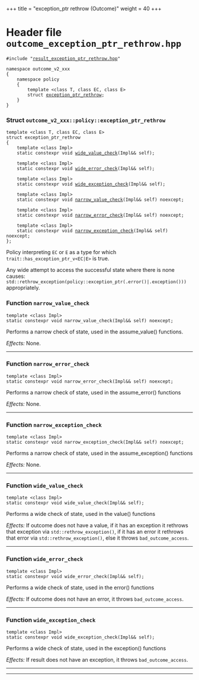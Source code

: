 +++
title = "exception_ptr rethrow (Outcome)"
weight = 40
+++
# Header file `outcome_exception_ptr_rethrow.hpp`

<a id="standardese-outcome_exception_ptr_rethrow.hpp" style="display: none"></a>

<pre><code class="standardese-language-cpp"><span class="pre">#include</span> <span class="pre">&quot;</span><a href="result_exception_ptr_rethrow#standardese-result_exception_ptr_rethrow.hpp"><span class="typ dec var fun">result_exception_ptr_rethrow.hpp</span></a><span class="pre">&quot;</span>

<span class="kwd">namespace</span> <span class="typ dec var fun">outcome_v2_xxx</span>
<span class="pun">{</span>
    <span class="kwd">namespace</span> <span class="typ dec var fun">policy</span>
    <span class="pun">{</span>
        <span class="kwd">template</span> <span class="pun">&lt;</span><span class="kwd">class</span> <span class="typ dec var fun">T</span><span class="pun">,</span> <span class="kwd">class</span> <span class="typ dec var fun">EC</span><span class="pun">,</span> <span class="kwd">class</span> <span class="typ dec var fun">E</span><span class="pun">&gt;</span>
        <span class="kwd">struct</span> <a href="#standardese-outcome_v2_xxx::policy::exception_ptr_rethrow%3CT,EC,E%3E"><span class="typ dec var fun">exception_ptr_rethrow</span></a><span class="pun">;</span>
    <span class="pun">}</span>
<span class="pun">}</span>
</code></pre>

<a id="standardese-outcome_v2_xxx" style="display: none"></a>

<a id="standardese-outcome_v2_xxx::policy" style="display: none"></a>

### Struct `outcome_v2_xxx::policy::exception_ptr_rethrow`

<a id="standardese-outcome_v2_xxx::policy::exception_ptr_rethrow&lt;T,EC,E&gt;" style="display: none"></a>

<pre><code class="standardese-language-cpp"><span class="kwd">template</span> <span class="pun">&lt;</span><span class="kwd">class</span> <span class="typ dec var fun">T</span><span class="pun">,</span> <span class="kwd">class</span> <span class="typ dec var fun">EC</span><span class="pun">,</span> <span class="kwd">class</span> <span class="typ dec var fun">E</span><span class="pun">&gt;</span>
<span class="kwd">struct</span> <span class="typ dec var fun">exception_ptr_rethrow</span>
<span class="pun">{</span>
    <span class="kwd">template</span> <span class="pun">&lt;</span><span class="kwd">class</span> <span class="typ dec var fun">Impl</span><span class="pun">&gt;</span>
    <span class="kwd">static</span> <span class="kwd">constexpr</span> <span class="kwd">void</span> <a href="#standardese-outcome_v2_xxx::policy::exception_ptr_rethrow%3CT,EC,E%3E::wide_value_check%3CImpl%3E(Impl&amp;&amp;)"><span class="typ dec var fun">wide_value_check</span></a><span class="pun">(</span><span class="typ dec var fun">Impl</span><span class="pun">&amp;&amp;</span> <span class="typ dec var fun">self</span><span class="pun">)</span><span class="pun">;</span>

    <span class="kwd">template</span> <span class="pun">&lt;</span><span class="kwd">class</span> <span class="typ dec var fun">Impl</span><span class="pun">&gt;</span>
    <span class="kwd">static</span> <span class="kwd">constexpr</span> <span class="kwd">void</span> <a href="#standardese-outcome_v2_xxx::policy::exception_ptr_rethrow%3CT,EC,E%3E::wide_error_check%3CImpl%3E(Impl&amp;&amp;)"><span class="typ dec var fun">wide_error_check</span></a><span class="pun">(</span><span class="typ dec var fun">Impl</span><span class="pun">&amp;&amp;</span> <span class="typ dec var fun">self</span><span class="pun">)</span><span class="pun">;</span>

    <span class="kwd">template</span> <span class="pun">&lt;</span><span class="kwd">class</span> <span class="typ dec var fun">Impl</span><span class="pun">&gt;</span>
    <span class="kwd">static</span> <span class="kwd">constexpr</span> <span class="kwd">void</span> <a href="#standardese-outcome_v2_xxx::policy::exception_ptr_rethrow%3CT,EC,E%3E::wide_exception_check%3CImpl%3E(Impl&amp;&amp;)"><span class="typ dec var fun">wide_exception_check</span></a><span class="pun">(</span><span class="typ dec var fun">Impl</span><span class="pun">&amp;&amp;</span> <span class="typ dec var fun">self</span><span class="pun">)</span><span class="pun">;</span>

    <span class="kwd">template</span> <span class="pun">&lt;</span><span class="kwd">class</span> <span class="typ dec var fun">Impl</span><span class="pun">&gt;</span>
    <span class="kwd">static</span> <span class="kwd">constexpr</span> <span class="kwd">void</span> <a href="throw_bad_result_access#standardese-outcome_v2_xxx::policy::detail::base::narrow_value_check%3CImpl%3E(Impl&amp;&amp;)"><span class="typ dec var fun">narrow_value_check</span></a><span class="pun">(</span><span class="typ dec var fun">Impl</span><span class="pun">&amp;&amp;</span> <span class="typ dec var fun">self</span><span class="pun">)</span> <span class="kwd">noexcept</span><span class="pun">;</span>

    <span class="kwd">template</span> <span class="pun">&lt;</span><span class="kwd">class</span> <span class="typ dec var fun">Impl</span><span class="pun">&gt;</span>
    <span class="kwd">static</span> <span class="kwd">constexpr</span> <span class="kwd">void</span> <a href="throw_bad_result_access#standardese-outcome_v2_xxx::policy::detail::base::narrow_error_check%3CImpl%3E(Impl&amp;&amp;)"><span class="typ dec var fun">narrow_error_check</span></a><span class="pun">(</span><span class="typ dec var fun">Impl</span><span class="pun">&amp;&amp;</span> <span class="typ dec var fun">self</span><span class="pun">)</span> <span class="kwd">noexcept</span><span class="pun">;</span>

    <span class="kwd">template</span> <span class="pun">&lt;</span><span class="kwd">class</span> <span class="typ dec var fun">Impl</span><span class="pun">&gt;</span>
    <span class="kwd">static</span> <span class="kwd">constexpr</span> <span class="kwd">void</span> <a href="throw_bad_result_access#standardese-outcome_v2_xxx::policy::detail::base::narrow_exception_check%3CImpl%3E(Impl&amp;&amp;)"><span class="typ dec var fun">narrow_exception_check</span></a><span class="pun">(</span><span class="typ dec var fun">Impl</span><span class="pun">&amp;&amp;</span> <span class="typ dec var fun">self</span><span class="pun">)</span> <span class="kwd">noexcept</span><span class="pun">;</span>
<span class="pun">};</span>
</code></pre>

Policy interpreting `EC` or `E` as a type for which `trait::has_exception_ptr_v<EC|E>` is true.

Any wide attempt to access the successful state where there is none causes: `std::rethrow_exception(policy::exception_ptr(.error()|.exception()))` appropriately.

### Function `narrow_value_check`

<a id="standardese-outcome_v2_xxx::policy::detail::base::narrow_value_check&lt;Impl&gt;(Impl&amp;&amp;)" style="display: none"></a>

<pre><code class="standardese-language-cpp"><span class="kwd">template</span> <span class="pun">&lt;</span><span class="kwd">class</span> <span class="typ dec var fun">Impl</span><span class="pun">&gt;</span>
<span class="kwd">static</span> <span class="kwd">constexpr</span> <span class="kwd">void</span> <span class="typ dec var fun">narrow_value_check</span><span class="pun">(</span><span class="typ dec var fun">Impl</span><span class="pun">&amp;&amp;</span> <span class="typ dec var fun">self</span><span class="pun">)</span> <span class="kwd">noexcept</span><span class="pun">;</span>
</code></pre>

Performs a narrow check of state, used in the assume\_value() functions.

*Effects:* None.

-----

### Function `narrow_error_check`

<a id="standardese-outcome_v2_xxx::policy::detail::base::narrow_error_check&lt;Impl&gt;(Impl&amp;&amp;)" style="display: none"></a>

<pre><code class="standardese-language-cpp"><span class="kwd">template</span> <span class="pun">&lt;</span><span class="kwd">class</span> <span class="typ dec var fun">Impl</span><span class="pun">&gt;</span>
<span class="kwd">static</span> <span class="kwd">constexpr</span> <span class="kwd">void</span> <span class="typ dec var fun">narrow_error_check</span><span class="pun">(</span><span class="typ dec var fun">Impl</span><span class="pun">&amp;&amp;</span> <span class="typ dec var fun">self</span><span class="pun">)</span> <span class="kwd">noexcept</span><span class="pun">;</span>
</code></pre>

Performs a narrow check of state, used in the assume\_error() functions

*Effects:* None.

-----

### Function `narrow_exception_check`

<a id="standardese-outcome_v2_xxx::policy::detail::base::narrow_exception_check&lt;Impl&gt;(Impl&amp;&amp;)" style="display: none"></a>

<pre><code class="standardese-language-cpp"><span class="kwd">template</span> <span class="pun">&lt;</span><span class="kwd">class</span> <span class="typ dec var fun">Impl</span><span class="pun">&gt;</span>
<span class="kwd">static</span> <span class="kwd">constexpr</span> <span class="kwd">void</span> <span class="typ dec var fun">narrow_exception_check</span><span class="pun">(</span><span class="typ dec var fun">Impl</span><span class="pun">&amp;&amp;</span> <span class="typ dec var fun">self</span><span class="pun">)</span> <span class="kwd">noexcept</span><span class="pun">;</span>
</code></pre>

Performs a narrow check of state, used in the assume\_exception() functions

*Effects:* None.

-----

### Function `wide_value_check`

<a id="standardese-outcome_v2_xxx::policy::exception_ptr_rethrow&lt;T,EC,E&gt;::wide_value_check&lt;Impl&gt;(Impl&amp;&amp;)" style="display: none"></a>

<pre><code class="standardese-language-cpp"><span class="kwd">template</span> <span class="pun">&lt;</span><span class="kwd">class</span> <span class="typ dec var fun">Impl</span><span class="pun">&gt;</span>
<span class="kwd">static</span> <span class="kwd">constexpr</span> <span class="kwd">void</span> <span class="typ dec var fun">wide_value_check</span><span class="pun">(</span><span class="typ dec var fun">Impl</span><span class="pun">&amp;&amp;</span> <span class="typ dec var fun">self</span><span class="pun">)</span><span class="pun">;</span>
</code></pre>

Performs a wide check of state, used in the value() functions

*Effects:* If outcome does not have a value, if it has an exception it rethrows that exception via `std::rethrow_exception()`, if it has an error it rethrows that error via `std::rethrow_exception()`, else it throws `bad_outcome_access`.

-----

### Function `wide_error_check`

<a id="standardese-outcome_v2_xxx::policy::exception_ptr_rethrow&lt;T,EC,E&gt;::wide_error_check&lt;Impl&gt;(Impl&amp;&amp;)" style="display: none"></a>

<pre><code class="standardese-language-cpp"><span class="kwd">template</span> <span class="pun">&lt;</span><span class="kwd">class</span> <span class="typ dec var fun">Impl</span><span class="pun">&gt;</span>
<span class="kwd">static</span> <span class="kwd">constexpr</span> <span class="kwd">void</span> <span class="typ dec var fun">wide_error_check</span><span class="pun">(</span><span class="typ dec var fun">Impl</span><span class="pun">&amp;&amp;</span> <span class="typ dec var fun">self</span><span class="pun">)</span><span class="pun">;</span>
</code></pre>

Performs a wide check of state, used in the error() functions

*Effects:* If outcome does not have an error, it throws `bad_outcome_access`.

-----

### Function `wide_exception_check`

<a id="standardese-outcome_v2_xxx::policy::exception_ptr_rethrow&lt;T,EC,E&gt;::wide_exception_check&lt;Impl&gt;(Impl&amp;&amp;)" style="display: none"></a>

<pre><code class="standardese-language-cpp"><span class="kwd">template</span> <span class="pun">&lt;</span><span class="kwd">class</span> <span class="typ dec var fun">Impl</span><span class="pun">&gt;</span>
<span class="kwd">static</span> <span class="kwd">constexpr</span> <span class="kwd">void</span> <span class="typ dec var fun">wide_exception_check</span><span class="pun">(</span><span class="typ dec var fun">Impl</span><span class="pun">&amp;&amp;</span> <span class="typ dec var fun">self</span><span class="pun">)</span><span class="pun">;</span>
</code></pre>

Performs a wide check of state, used in the exception() functions

*Effects:* If result does not have an exception, it throws `bad_outcome_access`.

-----

-----
